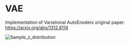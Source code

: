 # VAE
Implementation of Variational AutoEnoders
original paper: https://arxiv.org/abs/1312.6114


![Sample_z_distribution](https://user-images.githubusercontent.com/39181807/118355665-c4ff9600-b58e-11eb-9a26-14844d82e8e0.png)
